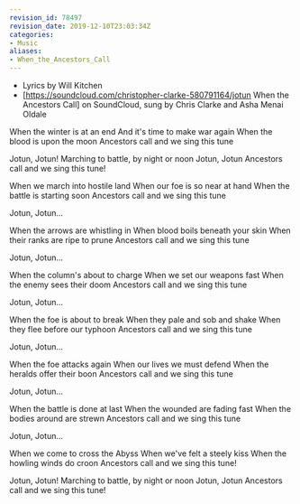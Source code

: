 ```yaml
---
revision_id: 78497
revision_date: 2019-12-10T23:03:34Z
categories:
- Music
aliases:
- When_the_Ancestors_Call
---
```


* Lyrics by Will Kitchen
* [https://soundcloud.com/christopher-clarke-580791164/jotun When the Ancestors Call] on SoundCloud, sung by Chris Clarke and Asha Menai Oldale


When the winter is at an end
And it's time to make war again
When the blood is upon the moon
Ancestors call and we sing this tune

Jotun, Jotun!
Marching to battle, by night or noon
Jotun, Jotun
Ancestors call and we sing this tune!

When we march into hostile land
When our foe is so near at hand
When the battle is starting soon
Ancestors call and we sing this tune

Jotun, Jotun...

When the arrows are whistling in
When blood boils beneath your skin
When their ranks are ripe to prune
Ancestors call and we sing this tune

Jotun, Jotun...

When the column's about to charge
When we set our weapons fast
When the enemy sees their doom
Ancestors call and we sing this tune

Jotun, Jotun...

When the foe is about to break
When they pale and sob and shake
When they flee before our typhoon
Ancestors call and we sing this tune

Jotun, Jotun...

When the foe attacks again
When our lives we must defend
When the heralds offer their boon
Ancestors call and we sing this tune

Jotun, Jotun...

When the battle is done at last
When the wounded are fading fast
When the bodies around are strewn
Ancestors call and we sing this tune

Jotun, Jotun...

When we come to cross the Abyss
When we've felt a steely kiss
When the howling winds do croon
Ancestors call and we sing this tune!

Jotun, Jotun!
Marching to battle, by night or noon
Jotun, Jotun
Ancestors call and we sing this tune!


